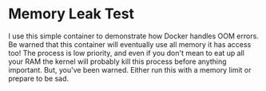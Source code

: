 # Memory Leak Test

I use this simple container to demonstrate how Docker handles OOM errors. Be warned that this container will eventually use all memory it has access too! The process is low priority, and even if you don't mean to eat up all your RAM the kernel will probably kill this process before anything important. But, you've been warned. Either run this with a memory limit or prepare to be sad.
